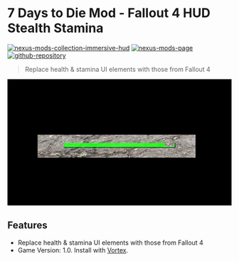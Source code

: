 # 7 Days to Die Mod - Fallout 4 HUD Stealth Stamina
[![nexus-mods-collection-immersive-hud](https://img.shields.io/badge/Collection-Immersive%20HUD%20-bf4848?style=flat-square&logo=nexusmods)](https://next.nexusmods.com/7daystodie/collections/epfqzi) [![nexus-mods-page](https://img.shields.io/badge/Mod-Fallout4%20HUD%20Health%20Stamina%20-bf4848?style=flat-square&logo=nexusmods)](https://www.nexusmods.com/7daystodie/mods/6164) [![github-repository](https://img.shields.io/badge/Open-Source-2ea44f?style=flat-square&logo=github)](https://github.com/rdok/7dtd_fallout4_hud_health_stamina)

> Replace health & stamina UI elements with those from Fallout 4
 
[![Fallout 4 HUD Stealth Stamina](https://raw.githubusercontent.com/rdok/7dtd_fallout4_hud_health_stamina/main/documentation/showcase.jpg)](https://www.nexusmods.com/7daystodie/mods/6164)

## Features
- Replace health & stamina UI elements with those from Fallout 4
- Game Version: 1.0. Install with [Vortex](https://www.nexusmods.com/about/vortex/).